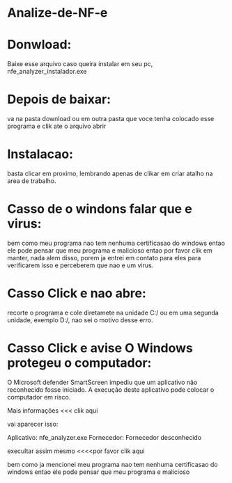# Analize-de-NF-e

# Donwload:
Baixe esse arquivo caso queira instalar em seu pc,
nfe_analyzer_instalador.exe
# Depois de baixar:
va na pasta download ou em outra pasta que voce tenha colocado esse programa e clik ate o arquivo abrir 
# Instalacao:
basta clicar em proximo, lembrando apenas de clikar em criar atalho na area de trabalho.
# Casso de o windons falar que e virus:
bem como meu programa nao tem nenhuma certificasao do windows entao ele pode pensar que meu programa e malicioso entao por favor clik em manter, nada alem disso,
porem ja entrei em contato para eles para verificarem isso e perceberem que nao e um virus.
# Casso Click e nao abre:
recorte o programa e cole diretamete na unidade C:/ ou em uma segunda unidade, exemplo D:/, nao sei o motivo desse erro.
# Casso Click e avise O Windows protegeu o computador:
O Microsoft defender SmartScreen impediu que um aplicativo não reconhecido fosse iniciado. A execução deste aplicativo pode colocar o computador em risco.

Mais informações <<< clik aqui

vai aparecer isso:

Aplicativo: nfe_analyzer.exe 
Fornecedor:  Fornecedor desconhecido 

execultar assim mesmo  <<<<por favor clik aqui

bem como ja mencionei meu programa nao tem nenhuma certificasao do windows entao ele pode pensar que meu programa e malicioso
